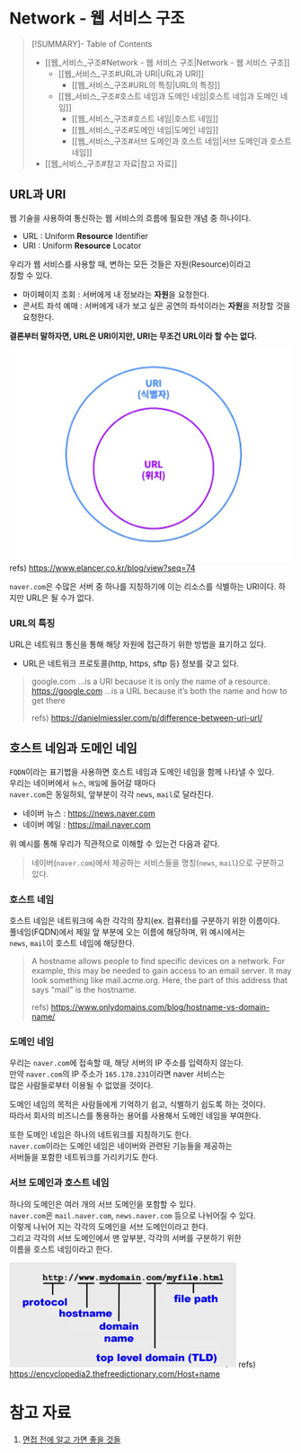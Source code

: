 # Network - 웹 서비스 구조

>[!SUMMARY]- Table of Contents
>- [[웹_서비스_구조#Network - 웹 서비스 구조|Network - 웹 서비스 구조]]
>    - [[웹_서비스_구조#URL과 URI|URL과 URI]]
>        - [[웹_서비스_구조#URL의 특징|URL의 특징]]
>    - [[웹_서비스_구조#호스트 네임과 도메인 네임|호스트 네임과 도메인 네임]]
>        - [[웹_서비스_구조#호스트 네임|호스트 네임]]
>        - [[웹_서비스_구조#도메인 네임|도메인 네임]]
>        - [[웹_서비스_구조#서브 도메인과 호스트 네임|서브 도메인과 호스트 네임]]
>- [[웹_서비스_구조#참고 자료|참고 자료]]
## URL과 URI
웹 기술을 사용하여 통신하는 웹 서비스의 흐름에 필요한 개념 중 하나이다.

- URL : Uniform **Resource** Identifier
- URI : Uniform **Resource** Locator

우리가 웹 서비스를 사용할 때, 변하는 모든 것들은 자원(Resource)이라고  
칭할 수 있다.
- 마이페이지 조회 : 서버에게 내 정보라는 **자원**을 요청한다.
- 콘서트 좌석 예매 : 서버에게 내가 보고 싶은 공연의 좌석이라는 **자원**을 저장할 것을 요청한다.

**결론부터 말하자면, URL은 URI이지만, URI는 무조건 URL이라 할 수는 없다.**

![alt text](image/uri_and_url.png)
refs) https://www.elancer.co.kr/blog/view?seq=74

`naver.com`은 수많은 서버 중 하나를 지칭하기에 이는 리소스를 식별하는 URI이다. 하지만 URL은 될 수가 없다.

### URL의 특징
URL은 네트워크 통신을 통해 해당 자원에 접근하기 위한 방법을 표기하고 있다.
  - URL은 네트워크 프로토콜(http, https, sftp 등) 정보를 갖고 있다.
> google.com …is a URI because it is only the name of a resource.  
https://google.com …is a URL because it’s both the name and how to get there
>
>refs) https://danielmiessler.com/p/difference-between-uri-url/

## 호스트 네임과 도메인 네임
`FQDN`이라는 표기법을 사용하면 호스트 네임과 도메인 네임을 함께 나타낼 수 있다.  
우리는 네이버에서 `뉴스`, `메일`에 들어갈 때마다  
 `naver.com`은 동일하되, 앞부분이 각각 `news`, `mail`로 달라진다.  
 - 네이버 뉴스 : https://news.naver.com
 - 네이버 메일 : https://mail.naver.com

위 예시를 통해 우리가 직관적으로 이해할 수 있는건 다음과 같다.  
>네이버(`naver.com`)에서 제공하는 서비스들을 명칭(`news`, `mail`)으로 구분하고 있다.

### 호스트 네임
호스트 네임은 네트워크에 속한 각각의 장치(ex. 컴퓨터)를 구분하기 위한 이름이다.  
풀네임(FQDN)에서 제일 앞 부분에 오는 이름에 해당하며, 위 예시에서는  
`news`, `mail`이 호스트 네임에 해당한다.

> A hostname allows people to find specific devices on a network. For example, this may be needed to gain access to an email server. It may look something like mail.acme.org. Here, the part of this address that says “mail” is the hostname.
>
> refs) https://www.onlydomains.com/blog/hostname-vs-domain-name/

### 도메인 네임
우리는 `naver.com`에 접속할 때, 해당 서버의 IP 주소를 입력하지 않는다.  
만약 `naver.com`의 IP 주소가 `165.178.231`이라면 naver 서비스는  
많은 사람들로부터 이용될 수 없었을 것이다.

도메인 네임의 목적은 사람들에게 기억하기 쉽고, 식별하기 쉽도록 하는 것이다.  
따라서 회사의 비즈니스를 통용하는 용어를 사용해서 도메인 네임을 부여한다.  

또한 도메인 네임은 하나의 네트워크를 지칭하기도 한다.  
`naver.com`이라는 도메인 네임은 네이버와 관련된 기능들을 제공하는  
서버들을 포함한 네트워크를 가리키기도 한다.

### 서브 도메인과 호스트 네임
하나의 도메인은 여러 개의 서브 도메인을 포함할 수 있다.  
`naver.com`은 `mail.naver.com`, `news.naver.com` 등으로 나뉘어질 수 있다.  
이렇게 나뉘어 지는 각각의 도메인을 서브 도메인이라고 한다.  
그리고 각각의 서브 도메인에서 맨 앞부분, 각각의 서버를 구분하기 위한  
이름을 호스트 네임이라고 한다.

![alt text](image/address_format.png)
refs) https://encyclopedia2.thefreedictionary.com/Host+name


# 참고 자료
1. [면접 전에 알고 가면 좋을 것들](https://www.inflearn.com/course/%EB%A9%B4%EC%A0%91-%EC%8B%A0%EC%9E%85-java-%EB%B0%B1%EC%95%A4%EB%93%9C-%EA%B0%9C%EB%B0%9C%EC%9E%90/dashboard)